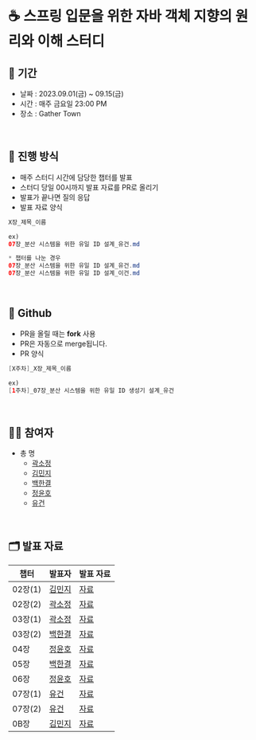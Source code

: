 # ☕️ 스프링 입문을 위한 자바 객체 지향의 원리와 이해 스터디

## 📅 기간
- 날짜 : 2023.09.01(금) ~ 09.15(금)
- 시간 : 매주 금요일 23:00 PM
- 장소 : Gather Town

<br>

## 📜 진행 방식

- 매주 스터디 시간에 담당한 챕터를 발표
- 스터디 당일 00시까지 발표 자료를 PR로 올리기 
- 발표가 끝나면 질의 응답
- 발표 자료 양식
```java
X장_제목_이름

ex)
07장_분산 시스템을 위한 유일 ID 설계_유건.md

* 챕터를 나눈 경우
07장_분산 시스템을 위한 유일 ID 설계_유건.md
07장_분산 시스템을 위한 유일 ID 설계_이건.md
```

<br>

## 🐙 Github

- PR을 올릴 때는 **fork** 사용
- PR은 자동으로 merge됩니다.
- PR 양식
```java
[X주차]_X장_제목_이름

ex)
[1주차]_07장_분산 시스템을 위한 유일 ID 생성기 설계_유건
```


<br>

## 🙋🏻 참여자

- 총 명
  - [곽소정](https://github.com/ssojungg)
  - [김민지](https://github.com/alswl020208)
  - [백한결](https://github.com/baekhangyeol)
  - [정윤호](https://github.com/yunhobb)
  - [유건](https://github.com/youKeon)

<br>

## 🗂️ 발표 자료

| 챕터     | 발표자                                                                       | 발표 자료 |
|--------|---------------------------------------------------------------------------|-------|
| 02장(1) | [김민지](https://github.com/alswl020208) | [자료]()
| 02장(2) | [곽소정](https://github.com/ssojungg) | [자료]()
| 03장(1) | [곽소정](https://github.com/ssojungg)                                      | [자료]()
| 03장(2) | [백한결](https://github.com/baekhangyeol)                                      | [자료]()
| 04장    | [정윤호](https://github.com/yunhobb)                                          | [자료]()
| 05장    | [백한결](https://github.com/baekhangyeol)                                          | [자료]()
| 06장    | [정윤호](https://github.com/yunhobb)                                          | [자료]()
| 07장(1) | [유건](https://github.com/youKeon)                                          | [자료]()
| 07장(2) | [유건](https://github.com/youKeon)                                          | [자료]()
| 0B장    | [김민지](https://github.com/alswl020208)                                          | [자료]()
